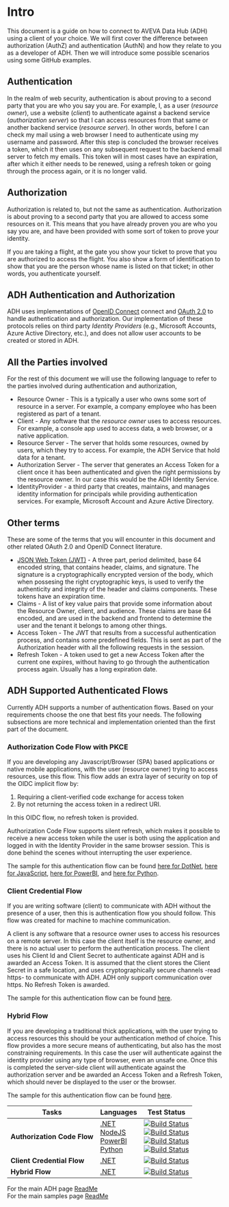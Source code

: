 # Intro

This document is a guide on how to connect to AVEVA Data Hub (ADH) using a client of your choice. We will first cover the difference between authorization (AuthZ) and authentication (AuthN) and how they relate to you as a developer of ADH. Then we will introduce some possible scenarios using some GitHub examples.

## Authentication

In the realm of web security, authentication is about proving to a second party that you are who you say you are. For example, I, as a user (_resource owner_), use a website (_client_) to authenticate against a backend service (_authorization server_) so that I can access resources from that same or another backend service (_resource server_). In other words, before I can check my mail using a web browser I need to authenticate using my username and password. After this step is concluded the browser receives a token, which it then uses on any subsequent request to the backend email server to fetch my emails. This token will in most cases have an expiration, after which it either needs to be renewed, using a refresh token or going through the process again, or it is no longer valid.

## Authorization

Authorization is related to, but not the same as authentication. Authorization is about proving to a second party that you are allowed to access some resources on it. This means that you have already proven you are who you say you are, and have been provided with some sort of token to prove your identity.

If you are taking a flight, at the gate you show your ticket to prove that you are authorized to access the flight. You also show a form of identification to show that you are the person whose name is listed on that ticket; in other words, you authenticate yourself.

## ADH Authentication and Authorization

ADH uses implementations of [OpenID Connect](https://openid.net/connect/) connect and [OAuth 2.0](https://oauth.net/2/) to handle authentication and authorization. Our implementation of these protocols relies on third party _Identity Providers_ (e.g., Microsoft Accounts, Azure Active Directory, etc.), and does not allow user accounts to be created or stored in ADH.

## All the Parties involved

For the rest of this document we will use the following language to refer to the parties involved during authentication and authorization,

- Resource Owner - This is a typically a user who owns some sort of resource in a server. For example, a company employee who has been registered as part of a tenant.
- Client - Any software that the _resource owner_ uses to access resources. For example, a console app used to access data, a web browser, or a native application.
- Resource Server - The server that holds some resources, owned by users, which they try to access. For example, the ADH Service that hold data for a tenant.
- Authorization Server - The server that generates an Access Token for a client once it has been authenticated and given the right permissions by the resource owner. In our case this would be the ADH Identity Service.
- IdentityProvider - a third party that creates, maintains, and manages identity information for principals while providing authentication services. For example, Microsoft Account and Azure Active Directory.

## Other terms

These are some of the terms that you will encounter in this document and other related OAuth 2.0 and OpenID Connect literature.

- [JSON Web Token (JWT)](https://jwt.io/introduction/) - A three part, period delimited, base 64 encoded string, that contains header, claims, and signature. The signature is a cryptographically encrypted version of the body, which when possesing the right cryptographic keys, is used to verify the authenticity and integrity of the header and claims components. These tokens have an expiration time.
- Claims - A list of key value pairs that provide some information about the Resource Owner, client, and audience. These claims are base 64 encoded, and are used in the backend and frontend to determine the user and the tenant it belongs to among other things.
- Access Token - The JWT that results from a successful authentication process, and contains some predefined fields. This is sent as part of the Authorization header with all the following requests in the session.
- Refresh Token - A token used to get a new Access Token after the current one expires, without having to go through the authentication process again. Usually has a long expiration date.

## ADH Supported Authenticated Flows

Currently ADH supports a number of authentication flows. Based on your requirements choose the one that best fits your needs. The following subsections are more technical and implementation oriented than the first part of the document.

### Authorization Code Flow with PKCE

If you are developing any Javascript/Browser (SPA) based applications or native mobile applications, with the user (resource owner) trying to access resources, use this flow. This flow adds an extra layer of security on top of the OIDC implicit flow by:

1. Requiring a client-verified code exchange for access token
2. By not returning the access token in a redirect URI.

In this OIDC flow, no refresh token is provided.

Authorization Code Flow supports silent refresh, which makes it possible to receive a new access token while the user is both using the application and logged in with the Identity Provider in the same browser session. This is done behind the scenes without interrupting the user experience.

The sample for this authentication flow can be found [here for DotNet](https://github.com/osisoft/sample-adh-authentication_authorization-dotnet), [here for JavaScript](https://github.com/osisoft/sample-adh-authentication_authorization-javascript), [here for PowerBI](https://github.com/osisoft/sample-adh-authentication_authorization-powerbi), and [here for Python](https://github.com/osisoft/sample-adh-authentication_authorization-python).

### Client Credential Flow

If you are writing software (client) to communicate with ADH without the presence of a user, then this is authentication flow you should follow. This flow was created for machine to machine communication.

A client is any software that a resource owner uses to access his resources on a remote server. In this case the client itself is the resource owner, and there is no actual user to perform the authentication process. The client uses his Client Id and Client Secret to authenticate against ADH and is awarded an Access Token. It is assumed that the client stores the Client Secret in a safe location, and uses cryptographically secure channels -read https- to communicate with ADH. ADH only support communication over https. No Refresh Token is awarded.

The sample for this authentication flow can be found [here](https://github.com/osisoft/sample-adh-authentication_client_credentials-dotnet).

### Hybrid Flow

If you are developing a traditional thick applications, with the user trying to access resources this should be your authentication method of choice. This flow provides a more secure means of authenticating, but also has the most constraining requirements. In this case the user will authenticate against the identity provider using any type of browser, even an unsafe one. Once this is completed the server-side client will authenticate against the authorization server and be awarded an Access Token and a Refresh Token, which should never be displayed to the user or the browser.

The sample for this authentication flow can be found [here](https://github.com/osisoft/sample-adh-authentication_hybrid_flow-dotnet).

| Tasks                       | Languages                                                                                                                                                                                                                                                                                                                                                         | Test Status                                                                                                                                                                                                                                                                                                                                                                                                                                                                                                                                                                                                                                                                                                                                                                                                                                                                                                                                                                                                                                                                                                                                                                                                                                                                                                                                                                                                                                                                                                                                                                                                                                              |
| --------------------------- | ----------------------------------------------------------------------------------------------------------------------------------------------------------------------------------------------------------------------------------------------------------------------------------------------------------------------------------------------------------------- | -------------------------------------------------------------------------------------------------------------------------------------------------------------------------------------------------------------------------------------------------------------------------------------------------------------------------------------------------------------------------------------------------------------------------------------------------------------------------------------------------------------------------------------------------------------------------------------------------------------------------------------------------------------------------------------------------------------------------------------------------------------------------------------------------------------------------------------------------------------------------------------------------------------------------------------------------------------------------------------------------------------------------------------------------------------------------------------------------------------------------------------------------------------------------------------------------------------------------------------------------------------------------------------------------------------------------------------------------------------------------------------------------------------------------------------------------------------------------------------------------------------------------------------------------------------------------------------------------------------------------------------------------------- |
| **Authorization Code Flow** | [.NET](https://github.com/osisoft/sample-adh-authentication_authorization-dotnet) </br> [NodeJS](https://github.com/osisoft/sample-adh-authentication_authorization-nodejs) </br> [PowerBI](https://github.com/osisoft/sample-adh-authentication_authorization-powerbi) </br> [Python](https://github.com/osisoft/sample-adh-authentication_authorization-python) | [![Build Status](https://dev.azure.com/osieng/engineering/_apis/build/status/product-readiness/aveva.sample-adh-authentication_authorization-dotnet?repoName=osisoft%2Fsample-adh-authentication_authorization-dotnet&branchName=main)](https://dev.azure.com/osieng/engineering/_build/latest?definitionId=2602&repoName=osisoft%2Fsample-adh-authentication_authorization-dotnet&branchName=main) </br> [![Build Status](https://dev.azure.com/osieng/engineering/_apis/build/status/product-readiness/ADH/aveva.sample-adh-authentication_authorization-nodejs?repoName=osisoft%2Fsample-adh-authentication_authorization-nodejs&branchName=main)](https://dev.azure.com/osieng/engineering/_build/latest?definitionId=3089&repoName=osisoft%2Fsample-adh-authentication_authorization-nodejs&branchName=main) </br> [![Build Status](https://dev.azure.com/osieng/engineering/_apis/build/status/product-readiness/ADH/aveva.sample-adh-authentication_authorization-powerbi?repoName=osisoft%2Fsample-adh-authentication_authorization-powerbi&branchName=main)](https://dev.azure.com/osieng/engineering/_build/latest?definitionId=2608&repoName=osisoft%2Fsample-adh-authentication_authorization-powerbi&branchName=main) </br> [![Build Status](https://dev.azure.com/osieng/engineering/_apis/build/status/product-readiness/ADH/aveva.sample-adh-authentication_authorization-python?repoName=osisoft%2Fsample-adh-authentication_authorization-python&branchName=main)](https://dev.azure.com/osieng/engineering/_build/latest?definitionId=2611&repoName=osisoft%2Fsample-adh-authentication_authorization-python&branchName=main) |
| **Client Credential Flow**  | [.NET](https://github.com/osisoft/sample-adh-authentication_client_credentials-dotnet)                                                                                                                                                                                                                                                                            | [![Build Status](https://dev.azure.com/osieng/engineering/_apis/build/status/product-readiness/ADH/aveva.sample-adh-authentication_client_credentials-dotnet?repoName=osisoft%2Fsample-adh-authentication_client_credentials-dotnet&branchName=main)](https://dev.azure.com/osieng/engineering/_build/latest?definitionId=2582&repoName=osisoft%2Fsample-adh-authentication_client_credentials-dotnet&branchName=main)                                                                                                                                                                                                                                                                                                                                                                                                                                                                                                                                                                                                                                                                                                                                                                                                                                                                                                                                                                                                                                                                                                                                                                                                                                 |
| **Hybrid Flow**             | [.NET](https://github.com/osisoft/sample-adh-authentication_hybrid-dotnet)                                                                                                                                                                                                                                                                                        | [![Build Status](https://dev.azure.com/osieng/engineering/_apis/build/status/product-readiness/ADH/aveva.sample-adh-authentication_hybrid-dotnet?branchName=main)](https://dev.azure.com/osieng/engineering/_build/latest?definitionId=3091&branchName=main)                                                                                                                                                                                                                                                                                                                                                                                                                                                                                                                                                                                                                                                                                                                                                                                                                                                                                                                                                                                                                                                                                                                                                                                                                                                                                                                                                                                           |

For the main ADH page [ReadMe](https://github.com/osisoft/OSI-Samples-OCS)  
For the main samples page [ReadMe](https://github.com/osisoft/OSI-Samples)
